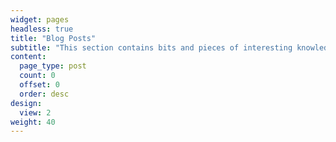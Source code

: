 ```yaml
---
widget: pages
headless: true
title: "Blog Posts"
subtitle: "This section contains bits and pieces of interesting knowledge / concepts that I came across. I hope that some of it will interest you! :smile:"
content:
  page_type: post
  count: 0
  offset: 0
  order: desc
design:
  view: 2
weight: 40
---
```


